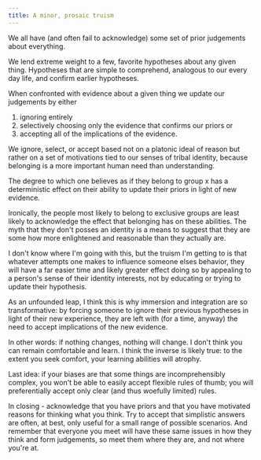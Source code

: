 ```yaml
---
title: A minor, prosaic truism
---
```


We all have (and often fail to acknowledge) some set of prior judgements about everything. 

We lend extreme weight to a few, favorite hypotheses about any given thing. Hypotheses that are simple to comprehend, analogous to our every day life, and confirm earlier hypotheses.  

When confronted with evidence about a given thing we update our judgements by either 
1. ignoring entirely 
2. selectively choosing only the evidence that confirms our priors or 
3. accepting all of the implications of the evidence. 

We ignore, select, or accept based not on a platonic ideal of reason but rather on a set of motivations tied to our senses of tribal identity, because belonging is a more important human need than understanding.  

The degree to which one believes as if they belong to group x has a deterministic effect on their ability to update their priors in light of new evidence. 

Ironically, the people most likely to belong to exclusive groups are least likely to acknowledge the effect that belonging has on these abilities. The myth that they don't posses an identity is a means to suggest that they are some how more enlightened and reasonable than they actually are. 

I don't know where I'm going with this, but the truism I'm getting to is that whatever attempts one makes to influence someone elses behavior, they will have a far easier time and likely greater effect doing so by appealing to a person's sense of their identity interests, not by educating or trying to update their hypothesis. 

As an unfounded leap, I think this is why immersion and integration are so transformative: by forcing someone to ignore their previous hypotheses in light of their new experience, they are left with (for a time, anyway) the need to accept implications of the new evidence. 

In other words: if nothing changes, nothing will change. I don't think you can remain comfortable and learn. I think the inverse is likely true: to the extent you seek comfort, your learning abilities will atrophy. 

Last idea: if your biases are that some things are incomprehensibly complex, you won't be able to easily accept flexible rules of thumb; you will preferentially accept only clear (and thus woefully limited) rules. 

In closing - acknowledge that you have priors and that you have motivated reasons for thinking what you think. Try to accept that simplistic answers are often, at best, only useful for a small range of possible scenarios. And remember that everyone you meet will have these same issues in how they think and form judgements, so meet them where they are, and not where you're at.